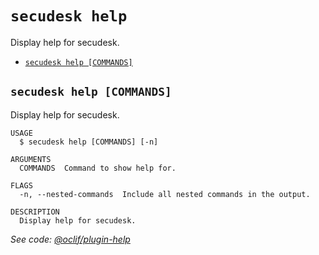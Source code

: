 `secudesk help`
===============

Display help for secudesk.

* [`secudesk help [COMMANDS]`](#secudesk-help-commands)

## `secudesk help [COMMANDS]`

Display help for secudesk.

```
USAGE
  $ secudesk help [COMMANDS] [-n]

ARGUMENTS
  COMMANDS  Command to show help for.

FLAGS
  -n, --nested-commands  Include all nested commands in the output.

DESCRIPTION
  Display help for secudesk.
```

_See code: [@oclif/plugin-help](https://github.com/oclif/plugin-help/blob/v5.2.20/src/commands/help.ts)_
